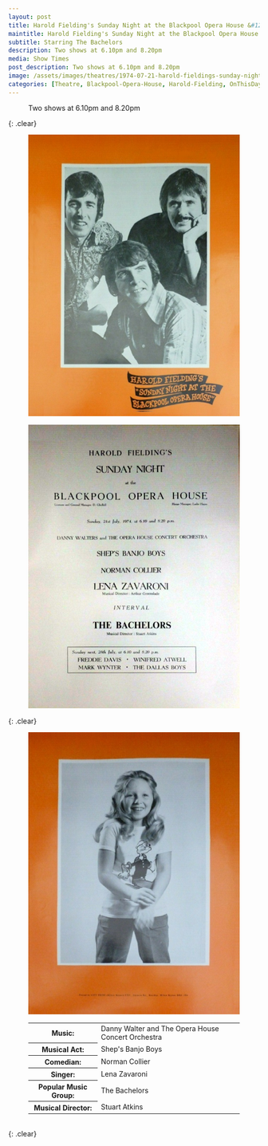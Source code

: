 ```yaml
---
layout: post
title: Harold Fielding's Sunday Night at the Blackpool Opera House &#124; 21 July 1974
maintitle: Harold Fielding's Sunday Night at the Blackpool Opera House
subtitle: Starring The Bachelors
description: Two shows at 6.10pm and 8.20pm
media: Show Times
post_description: Two shows at 6.10pm and 8.20pm
image: /assets/images/theatres/1974-07-21-harold-fieldings-sunday-night-at-the-blackpool-opera-house-01.png
categories: [Theatre, Blackpool-Opera-House, Harold-Fielding, OnThisDay21July]
---
```


<figure class="fig3">
Two shows at 6.10pm and 8.20pm
</figure>

{: .clear}

<figure class="fig1">
<a href="/assets/images/theatres/1974-07-21-harold-fieldings-sunday-night-at-the-blackpool-opera-house-01.png"><img src="/assets/images/theatres/1974-07-21-harold-fieldings-sunday-night-at-the-blackpool-opera-house-01.png" class="full-width zoom-in"></a>
</figure>

<figure class="fig2">
<a href="/assets/images/theatres/1974-07-21-harold-fieldings-sunday-night-at-the-blackpool-opera-house-02.png"><img src="/assets/images/theatres/1974-07-21-harold-fieldings-sunday-night-at-the-blackpool-opera-house-02.png" class="full-width zoom-in"></a>
</figure>

{: .clear}

<figure class="fig1">
<a href="/assets/images/theatres/1974-07-21-harold-fieldings-sunday-night-at-the-blackpool-opera-house-03.png"><img src="/assets/images/theatres/1974-07-21-harold-fieldings-sunday-night-at-the-blackpool-opera-house-03.png" class="full-width zoom-in"></a>
</figure>

<figure class="fig2">
<table>
<tr><th>Music:</th><td>Danny Walter and The Opera House Concert Orchestra</td></tr>
<tr><th>Musical Act:</th><td>Shep's Banjo Boys</td></tr>
<tr><th>Comedian:</th><td>Norman Collier</td></tr>
<tr><th>Singer:</th><td>Lena Zavaroni</td></tr>
<tr><th>Popular Music Group:</th><td>The Bachelors</td></tr>
<tr><th>Musical Director:</th><td>Stuart Atkins</td></tr>
</table>
</figure>

<br />{: .clear}

